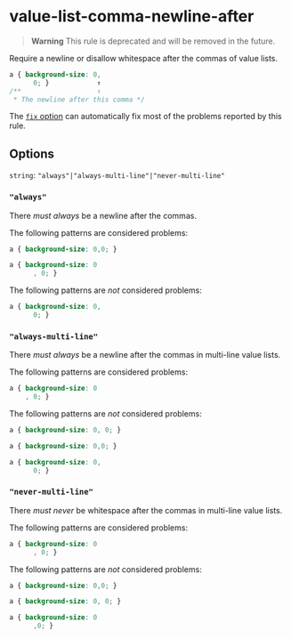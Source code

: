 # value-list-comma-newline-after

> **Warning** This rule is deprecated and will be removed in the future.

Require a newline or disallow whitespace after the commas of value lists.

<!-- prettier-ignore -->
```css
a { background-size: 0,
      0; }            ↑
/**                   ↑
 * The newline after this comma */
```

The [`fix` option](../../../docs/user-guide/usage/options.md#fix) can automatically fix most of the problems reported by this rule.

## Options

`string`: `"always"|"always-multi-line"|"never-multi-line"`

### `"always"`

There _must always_ be a newline after the commas.

The following patterns are considered problems:

<!-- prettier-ignore -->
```css
a { background-size: 0,0; }
```

<!-- prettier-ignore -->
```css
a { background-size: 0
      , 0; }
```

The following patterns are _not_ considered problems:

<!-- prettier-ignore -->
```css
a { background-size: 0,
      0; }
```

### `"always-multi-line"`

There _must always_ be a newline after the commas in multi-line value lists.

The following patterns are considered problems:

<!-- prettier-ignore -->
```css
a { background-size: 0
    , 0; }
```

The following patterns are _not_ considered problems:

<!-- prettier-ignore -->
```css
a { background-size: 0, 0; }
```

<!-- prettier-ignore -->
```css
a { background-size: 0,0; }
```

<!-- prettier-ignore -->
```css
a { background-size: 0,
      0; }
```

### `"never-multi-line"`

There _must never_ be whitespace after the commas in multi-line value lists.

The following patterns are considered problems:

<!-- prettier-ignore -->
```css
a { background-size: 0
      , 0; }
```

The following patterns are _not_ considered problems:

<!-- prettier-ignore -->
```css
a { background-size: 0,0; }
```

<!-- prettier-ignore -->
```css
a { background-size: 0, 0; }
```

<!-- prettier-ignore -->
```css
a { background-size: 0
      ,0; }
```
